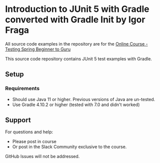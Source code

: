 # Introduction to JUnit 5 with Gradle converted with Gradle Init by Igor Fraga

All source code examples in the repository are for the [Online Course - Testing Spring Beginner to Guru](https://www.udemy.com/testing-spring-boot-beginner-to-guru/?couponCode=GITHUB_REPO)

This source code repository contains JUnit 5 test examples with Gradle.

## Setup
### Requirements
* Should use Java 11 or higher. Previous versions of Java are un-tested.
* Use Gradle 4.10.2 or higher (tested with 7.0 and didn't worked)

## Support
For questions and help:
* Please post in course
* Or post in the Slack Community exclusive to the course.

GitHub Issues will not be addressed.
